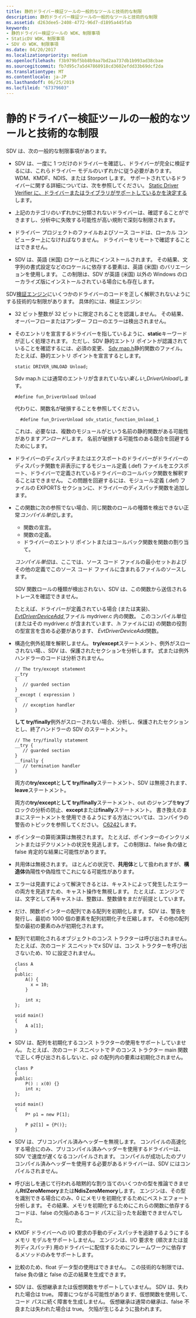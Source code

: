 ```yaml
---
title: 静的ドライバー検証ツールの一般的なツールと技術的な制限
description: 静的ドライバー検証ツールの一般的なツールと技術的な制限
ms.assetid: d263dee5-2408-4772-96d7-d1895a445fab
keywords:
- 静的ドライバー検証ツールの WDK、制限事項
- StaticDV WDK、制限事項
- SDV の WDK、制限事項
ms.date: 04/20/2017
ms.localizationpriority: medium
ms.openlocfilehash: f3b979bf5bb8b9aa7bd2aa737db1b993ad38cbae
ms.sourcegitcommit: fb7d95c7a5d47860918cd3602efdd33b69dcf2da
ms.translationtype: MT
ms.contentlocale: ja-JP
ms.lasthandoff: 06/25/2019
ms.locfileid: "67379603"
---
```

# <a name="static-driver-verifier-general-tool-and-technical-limitations"></a>静的ドライバー検証ツールの一般的なツールと技術的な制限


SDV は、次の一般的な制限事項があります。

-   SDV は、一度に 1 つだけのドライバーを確認し、ドライバーが完全に検証するには、これらドライバー モデルのいずれかに従う必要があります。WDM、KMDF、NDIS、または Storport します。 サポートされているドライバーに関する詳細については、次を参照してください。 [Static Driver Verifier に、ドライバーまたはライブラリがサポートしているかを決定する](determining-if-static-driver-verifier-supports-your-driver-or-library.md)します。

-   上記のカテゴリのいずれかに分類されないドライバーは、確認することができますし、分析中に失敗する可能性が高い規則で深刻な制限されます。

-   ドライバー プロジェクトのファイルおよびソース コードは、ローカル コンピューター上になければなりません。 ドライバーをリモートで確認することはできません。

-   SDV は、英語 (米国) ロケールと共にインストールされます。 その結果、文字列の書式設定などのロケールに依存する要素は、英語 (米国) のバリエーションを使用します。 この制限は、SDV が英語 (米国) 以外の Windows のローカライズ版にインストールされている場合にも存在します。

SDV[検証エンジン](verification-engine.md)にいくつかのドライバーのコードを正しく解釈されないようにする技術的な制限があります。 具体的には、検証エンジン:

-   32 ビット整数が 32 ビットに限定されることを認識しません。 その結果、オーバーフローまたはアンダー フローのエラーは検出されません。

-   そのエントリを宣言するドライバーを指しているように、**static**キーワードが正しく処理されます。 ただし、SDV 静的エントリ ポイントが認識されていることを確認するには、必須の変更、 [Sdv map.h](sdv-map-h.md)静的関数のファイル。たとえば、静的エントリ ポイントを宣言するとします。

    ```
    static DRIVER_UNLOAD Unload;
    ```

    Sdv map.h には通常のエントリが含まれていない*楽しい\_DriverUnload*します。

    ```
    #define fun_DriverUnload Unload
    ```

    代わりに、関数名が破損することを参照してください。

    ```
      #define fun_DriverUnload sdv_static_function_Unload_1
    ```

    これは、必要なは、複数のモジュールがという名前の静的関数がある可能性があります*アンロード*します。 名前が破損する可能性のある競合を回避するためにします。

-   ドライバーのディスパッチまたはエクスポートのドライバーがドライバーのディスパッチ関数を非表示にするモジュール定義 (.def) ファイルをエクスポート、ドライバーで定義されているドライバーのコールバック関数を解釈することはできません。 この問題を回避するには、モジュール定義 (.def) ファイルの EXPORTS セクションに、ドライバーのディスパッチ関数を追加します。

-   この関数に次の参照でない場合、同じ関数のロールの種類を検出できない正常*コンパイル単位*します。

    -   関数の宣言。
    -   関数の定義。
    -   ドライバーのエントリ ポイントまたはコールバック関数を関数の割り当て。

    *コンパイル単位*は、ここでは、ソース コード ファイルの最小セットおよびその他の定義でこのソース コード ファイルに含まれるファイルのソースします。

    SDV 関数ロールの種類が検出されない、SDV は、この関数から送信されるトレースを確認できません。

    たとえば、ドライバーが定義されている場合 (または実装)、 [ *EvtDriverDeviceAdd* ](https://docs.microsoft.com/windows-hardware/drivers/ddi/content/wdfdriver/nc-wdfdriver-evt_wdf_driver_device_add)ファイル mydriver.c 内の関数。 このコンパイル単位 (またはその mydriver.c が含まれています、.h ファイルには) の関数の役割の型宣言を含める必要があります、 *EvtDriverDeviceAdd*関数。

-   構造化例外処理を解釈しません。 **try/except**ステートメント、例外がスローされない場、、SDV は、保護されたセクションを分析します。 式または例外ハンドラーのコードは分析されません。

    ```
    // The try/except statement
    __try 
    {
       // guarded section
    }
    __except ( expression )
    {
       // exception handler
    } 
    ```

    **して try/finally**例外がスローされない場合、分析し、保護されたセクションとし、終了ハンドラーの SDV のステートメント。

    ```
    // The try/finally statement
    __try {
       // guarded section
    }
    __finally {
       // termination handler
    }
    ```

    両方の**try/except**と**して try/finally**ステートメント、SDV は無視されます、**leave**ステートメント。

    両方の**try/except**と**して try/finally**ステートメント、out のジャンプを**try**ブロックの分析の防止、**except**または**finally**ステートメント。 書き換えのままにステートメントを使用できるようにする方法については、コンパイラの警告のトピックを参照してください。 [C6242](https://go.microsoft.com/fwlink/p/?linkid=153317)します。

-   ポインターの算術演算は無視されます。 たとえば、ポインターのインクリメントまたはデクリメントの状況を見逃します。 この制限は、false 負の値と false 肯定的な結果に可能性があります。

-   共用体は無視されます。 ほとんどの状況で、**共用体**として扱われますが、**構造体**偽陽性や偽陰性でこれになる可能性があります。

-   エラーは見直すによって解決できるとは、キャストによって発生したエラーの両方を見逃すため、キャスト操作を無視します。 たとえば、エンジンでは、文字として再キャストは、整数は、整数値をまだが前提としています。

-   だけ、関数ポインターの配列である配列を初期化します。 SDV は、警告を発行し、最初の 1000 個の要素を配列初期化子を圧縮します。 その他の配列型の最初の要素のみが初期化されます。

-   配列で初期化されるオブジェクトのコンス トラクターは呼び出されません。 たとえば、次のコード スニペットで*x* SDV は、コンス トラクターを呼び出さないため、10 に設定されません。

    ```
    class A
    {
    public:
        A() {
          x = 10;
        }

        int x;
    };

    void main()
    {
        A a[1];
    }
    ```

-   SDV は、配列を初期化するコンス トラクターの使用をサポートしていません。 たとえば、次のコード スニペットで P のコンス トラクター main 関数で正しく呼び出されるしないと、p2 の配列内の要素は初期化されません。
    ```
    class P
    {
    public:
        P() : x(0) {}
        int x;
    };

    void main()
    {
        P* p1 = new P[1];

        P p2[1] = {P()};
    }
    ```

-   SDV は、プリコンパイル済みヘッダーを無視します。 コンパイルの高速化する場合にのみ、プリコンパイル済みヘッダーを使用するドライバーは、SDV で速度が遅くなるコンパイルされます。 コンパイルが成功したのプリコンパイル済みヘッダーを使用する必要があるドライバーは、SDV にはコンパイルされません。

-   呼び出しを通じて行われる暗黙的な割り当てのいくつかの型を推論できません**RtlZeroMemory**または**NdisZeroMemory**します。 エンジンは、その型を識別できる場合にのみ、0 にメモリを初期化するためにベストエフォート分析します。 その結果、メモリを初期化するためにこれらの関数に依存するコードは、false の欠陥のあるコード パスに沿ったを起動できませんでした。

-   KMDF ドライバーへの I/O 要求の手動のディスパッチを追跡するようにするメモリ モデルをサポートしません。 エンジンは、I/O 要求を (順次または並列ディスパッチ) 用のドライバーに配信するためにフレームワークに依存するメソッドのみをサポートします。

-   比較のため、float データ型の使用はできません。 この技術的な制限では、false 負の値と false の正の結果を生成できます。

-   SDV は、仮想継承または仮想関数をサポートしていません。 SDV は、失われた場合は true。 障害につながる可能性があります、仮想関数を使用して、コード パスに続く障害を生成しません。 仮想継承は通常の継承は、false 不良または失われた場合は true。 欠陥が生じるように扱われます。

 

 





